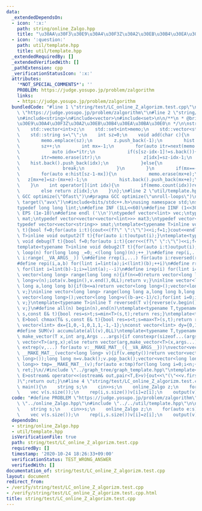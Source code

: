 ```yaml
---
data:
  _extendedDependsOn:
  - icon: ':x:'
    path: string/online_Zalgo.hpp
    title: "\u30AA\u30F3\u30E9\u30A4\u30F3Z\u30A2\u30EB\u30B4\u30EA\u30BA\u30E0"
  - icon: ':question:'
    path: util/template.hpp
    title: util/template.hpp
  _extendedRequiredBy: []
  _extendedVerifiedWith: []
  _pathExtension: cpp
  _verificationStatusIcon: ':x:'
  attributes:
    '*NOT_SPECIAL_COMMENTS*': ''
    PROBLEM: https://judge.yosupo.jp/problem/zalgorithm
    links:
    - https://judge.yosupo.jp/problem/zalgorithm
  bundledCode: "#line 1 \"string/test/LC_online_Z_algorizm.test.cpp\"\n#define PROBLEM\
    \ \"https://judge.yosupo.jp/problem/zalgorithm\"\n#line 2 \"string/online_Zalgo.hpp\"\
    \n#include<string>\n#include<vector>\n#include<set>\n\n/**\n * @brief \u30AA\u30F3\
    \u30E9\u30A4\u30F3Z\u30A2\u30EB\u30B4\u30EA\u30BA\u30E0\n */\n\nstruct online_Zalgo{\n\
    \    std::vector<int>z;\n    std::set<int>memo;\n    std::vector<std::vector<int>>hist;\n\
    \    std::string s=\"\";\n    int sz=0;\n    void add(char c){\n        s+=c;\n\
    \        memo.emplace(sz);\n        z.push_back(-1);\n        hist.push_back(std::vector<int>());\n\
    \        sz++;\n        int mx=-1;\n        for(auto itr=next(memo.begin(),1);itr!=memo.end();){\n\
    \            auto idx=*itr;\n            if(s[sz-idx-1]!=s.back()){\n        \
    \        itr=memo.erase(itr);\n                z[idx]=sz-idx-1;\n            \
    \    hist.back().push_back(idx);\n            }else{\n                mx=idx;\n\
    \                break;\n            }\n        }\n        if(mx==-1)return;\n\
    \        for(auto e:hist[sz-1-mx]){\n            memo.erase(mx+e);\n         \
    \   z[mx+e]=sz-(mx+e)-1;\n            hist.back().push_back(mx+e);\n        }\n\
    \    }\n    int operator[](int idx){\n        if(memo.count(idx))return sz-idx;\n\
    \        else return z[idx];\n    }\n};\n#line 2 \"util/template.hpp\"\n#pragma\
    \ GCC optimize(\"Ofast\")\n#pragma GCC optimize(\"unroll-loops\")\n#pragma GCC\
    \ target(\"avx\")\n#include<bits/stdc++.h>\nusing namespace std;\nstruct __INIT__{__INIT__(){cin.tie(0);ios::sync_with_stdio(false);cout<<fixed<<setprecision(15);}}__INIT__;\n\
    typedef long long lint;\n#define INF (1LL<<60)\n#define IINF (1<<30)\n#define\
    \ EPS (1e-10)\n#define endl ('\\n')\ntypedef vector<lint> vec;\ntypedef vector<vector<lint>>\
    \ mat;\ntypedef vector<vector<vector<lint>>> mat3;\ntypedef vector<string> svec;\n\
    typedef vector<vector<string>> smat;\ntemplate<typename T>inline void output(T\
    \ t){bool f=0;for(auto i:t){cout<<(f?\" \":\"\")<<i;f=1;}cout<<endl;}\ntemplate<typename\
    \ T>inline void output2(T t){for(auto i:t)output(i);}\ntemplate<typename T>inline\
    \ void debug(T t){bool f=0;for(auto i:t){cerr<<(f?\" \":\"\")<<i;f=1;}cerr<<endl;}\n\
    template<typename T>inline void debug2(T t){for(auto i:t)output(i);}\n#define\
    \ loop(n) for(long long _=0;_<(long long)(n);++_)\n#define rep(i,...) for(auto\
    \ i:range(__VA_ARGS__)) \n#define rrep(i,...) for(auto i:reversed(range(__VA_ARGS__)))\n\
    #define repi(i,a,b) for(lint i=lint(a);i<(lint)(b);++i)\n#define rrepi(i,a,b)\
    \ for(lint i=lint(b)-1;i>=lint(a);--i)\n#define irep(i) for(lint i=0;;++i)\ninline\
    \ vector<long long> range(long long n){if(n<=0)return vector<long long>();vector<long\
    \ long>v(n);iota(v.begin(),v.end(),0LL);return v;}\ninline vector<long long> range(long\
    \ long a,long long b){if(b<=a)return vector<long long>();vector<long long>v(b-a);iota(v.begin(),v.end(),a);return\
    \ v;}\ninline vector<long long> range(long long a,long long b,long long c){if((b-a+c-1)/c<=0)return\
    \ vector<long long>();vector<long long>v((b-a+c-1)/c);for(int i=0;i<(int)v.size();++i)v[i]=i?v[i-1]+c:a;return\
    \ v;}\ntemplate<typename T>inline T reversed(T v){reverse(v.begin(),v.end());return\
    \ v;}\n#define all(n) begin(n),end(n)\ntemplate<typename T,typename E>bool chmin(T&\
    \ s,const E& t){bool res=s>t;s=min<T>(s,t);return res;}\ntemplate<typename T,typename\
    \ E>bool chmax(T& s,const E& t){bool res=s<t;s=max<T>(s,t);return res;}\nconst\
    \ vector<lint> dx={1,0,-1,0,1,1,-1,-1};\nconst vector<lint> dy={0,1,0,-1,1,-1,1,-1};\n\
    #define SUM(v) accumulate(all(v),0LL)\ntemplate<typename T,typename ...Args>auto\
    \ make_vector(T x,int arg,Args ...args){if constexpr(sizeof...(args)==0)return\
    \ vector<T>(arg,x);else return vector(arg,make_vector<T>(x,args...));}\n#define\
    \ extrep(v,...) for(auto v:__MAKE_MAT__({__VA_ARGS__}))\nvector<vector<long long>>\
    \ __MAKE_MAT__(vector<long long> v){if(v.empty())return vector<vector<long long>>(1,vector<long\
    \ long>());long long n=v.back();v.pop_back();vector<vector<long long>> ret;vector<vector<long\
    \ long>> tmp=__MAKE_MAT__(v);for(auto e:tmp)for(long long i=0;i<n;++i){ret.push_back(e);ret.back().push_back(i);}return\
    \ ret;}\n//#include \"../graph_tree/graph_template.hpp\"\ntemplate<typename T,typename\
    \ E>ostream& operator<<(ostream& out,pair<T,E>v){out<<\"(\"<<v.first<<\",\"<<v.second<<\"\
    )\";return out;}\n#line 4 \"string/test/LC_online_Z_algorizm.test.cpp\"\n\nint\
    \ main(){\n    string s;\n    cin>>s;\n    online_Zalgo z;\n    for(auto e:s)z.add(e);\n\
    \    vec v(s.size());\n    rep(i,s.size())v[i]=z[i];\n    output(v);\n}\n"
  code: "#define PROBLEM \"https://judge.yosupo.jp/problem/zalgorithm\"\n#include\
    \ \"../online_Zalgo.hpp\"\n#include \"../../util/template.hpp\"\n\nint main(){\n\
    \    string s;\n    cin>>s;\n    online_Zalgo z;\n    for(auto e:s)z.add(e);\n\
    \    vec v(s.size());\n    rep(i,s.size())v[i]=z[i];\n    output(v);\n}"
  dependsOn:
  - string/online_Zalgo.hpp
  - util/template.hpp
  isVerificationFile: true
  path: string/test/LC_online_Z_algorizm.test.cpp
  requiredBy: []
  timestamp: '2020-10-24 18:26:33+09:00'
  verificationStatus: TEST_WRONG_ANSWER
  verifiedWith: []
documentation_of: string/test/LC_online_Z_algorizm.test.cpp
layout: document
redirect_from:
- /verify/string/test/LC_online_Z_algorizm.test.cpp
- /verify/string/test/LC_online_Z_algorizm.test.cpp.html
title: string/test/LC_online_Z_algorizm.test.cpp
---
```

